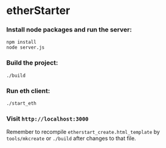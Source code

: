 # etherStarter

### Install node packages and run the server:

```
npm install
node server.js
```

### Build the project:

```
./build
```

### Run eth client:

```
./start_eth
```

### Visit `http://localhost:3000`

Remember to recompile `etherstart_create.html_template` by `tools/mkcreate` or `./build` after changes to that file.
